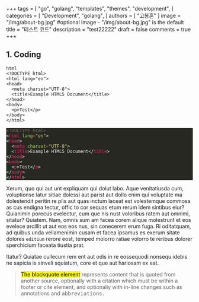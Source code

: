 +++
tags = [
    "go",
    "golang",
    "templates",
    "themes",
    "development",
]
categories = [
    "Development",
    "golang",
]
authors = [
    "고봉훈"
]
image = "/img/about-bg.jpg" #optional image - "/img/about-bg.jpg" is the default
title = "테스트 코드"
description = "test22222"
draft = false
comments = true
+++

<h2>1. Coding</h2>
<pre><code>html
&lt;!DOCTYPE html&gt;
&lt;html lang="en"&gt;
&lt;head&gt;
  &lt;meta charset="UTF-8"&gt;
  &lt;title&gt;Example HTML5 Document&lt;/title&gt;
&lt;/head&gt;
&lt;body&gt;
  &lt;p&gt;Test&lt;/p&gt;
&lt;/body&gt;
&lt;/html&gt;
</code></pre>
<div class="highlight"><pre style="color:#f8f8f2;background-color:#272822;-moz-tab-size:4;-o-tab-size:4;tab-size:4"><code class="language-html" data-lang="html"><span style="color:#75715e">&lt;!DOCTYPE html&gt;</span>
&lt;<span style="color:#f92672">html</span> <span style="color:#a6e22e">lang</span><span style="color:#f92672">=</span><span style="color:#e6db74">"en"</span>&gt;
&lt;<span style="color:#f92672">head</span>&gt;
  &lt;<span style="color:#f92672">meta</span> <span style="color:#a6e22e">charset</span><span style="color:#f92672">=</span><span style="color:#e6db74">"UTF-8"</span>&gt;
  &lt;<span style="color:#f92672">title</span>&gt;Example HTML5 Document&lt;/<span style="color:#f92672">title</span>&gt;
&lt;/<span style="color:#f92672">head</span>&gt;
&lt;<span style="color:#f92672">body</span>&gt;
  &lt;<span style="color:#f92672">p</span>&gt;Test&lt;/<span style="color:#f92672">p</span>&gt;
&lt;/<span style="color:#f92672">body</span>&gt;
&lt;/<span style="color:#f92672">html</span>&gt;</code></pre></div>
<p>
    Xerum, quo qui aut unt expliquam qui dolut labo. Aque venitatiusda cum, voluptionse latur sitiae dolessi aut parist aut dollo enim qui voluptate ma dolestendit peritin re plis aut quas inctum laceat est volestemque commosa as cus endigna tectur, offic to cor sequas etum rerum idem sintibus eiur? Quianimin porecus evelectur, cum que nis nust voloribus ratem aut omnimi, sitatur? Quiatem. Nam, omnis sum am facea corem alique molestrunt et eos evelece arcillit ut aut eos eos nus, sin conecerem erum fuga. Ri oditatquam, ad quibus unda veliamenimin cusam et facea ipsamus es exerum sitate dolores <code>editium</code> rerore eost, temped molorro ratiae volorro te reribus dolorer sperchicium faceata tiustia prat.
</p>
<p>
    Itatur? Quiatae cullecum rem ent aut odis in re eossequodi nonsequ idebis ne sapicia is sinveli squiatum, core et que aut hariosam ex eat.
</p>

<blockquote>
    <p><mark>The blockquote element</mark> represents content that is quoted from another source, optionally with a citation which must be within a footer or cite element, and optionally with in-line changes such as annotations and <kbd>abbreviations.</kbd></p>
</blockquote>